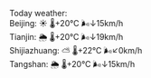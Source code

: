 Today weather:  
Beijing: ☀️ 🌡️+20°C 🌬️↓15km/h  
Tianjin: 🌦 🌡️+20°C 🌬️↓19km/h  
Shijiazhuang: ⛅️  🌡️+22°C 🌬️↙0km/h  
Tangshan: 🌦 🌡️+20°C 🌬️↓15km/h  
